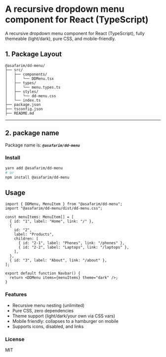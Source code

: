 # A recursive dropdown menu component for React (TypeScript)
A recursive dropdown menu component for React (TypeScript), fully themeable (light/dark), pure CSS, and mobile-friendly.

## 1. Package Layout

```
@asafarim/dd-menu/
├── src/
│   ├── components/
│   │   └── DDMenu.tsx
│   ├── types/
│   │   └── menu.types.ts
│   ├── styles/
│   │   └── dd-menu.css
│   └── index.ts
├── package.json
├── tsconfig.json
├── README.md
```

---

## 2. package name
Package name is:  ***`@asafarim/dd-menu`***

### Install

```sh
yarn add @asafarim/dd-menu
# or
npm install @asafarim/dd-menu
````

## Usage

```tsx
import { DDMenu, MenuItem } from "@asafarim/dd-menu";
import "@asafarim/dd-menu/dist/dd-menu.css";

const menuItems: MenuItem[] = [
  { id: "1", label: "Home", link: "/" },
  {
    id: "2",
    label: "Products",
    children: [
      { id: "2-1", label: "Phones", link: "/phones" },
      { id: "2-2", label: "Laptops", link: "/laptops" },
    ],
  },
  { id: "3", label: "About", link: "/about" },
];

export default function Navbar() {
  return <DDMenu items={menuItems} theme="dark" />;
}
```

### Features

* Recursive menu nesting (unlimited)
* Pure CSS, zero dependencies
* Theme support (light/dark/your own via CSS vars)
* Mobile friendly: collapses to a hamburger on mobile
* Supports icons, disabled, and links

### License

MIT
